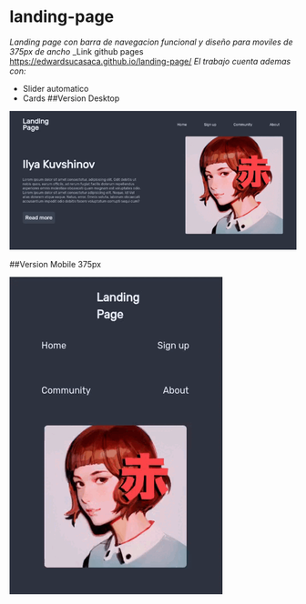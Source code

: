 # landing-page
_Landing page con barra de navegacion funcional y diseño para moviles de 375px de ancho_
_Link github pages https://edwardsucasaca.github.io/landing-page/
_El trabajo cuenta ademas con:_
* Slider automatico
* Cards
##Version Desktop

 ![image](https://github.com/edwardsucasaca/landing-page/blob/main/images/web.gif)

##Version Mobile 375px

![image](https://github.com/edwardsucasaca/landing-page/blob/main/images/mobile.gif)
